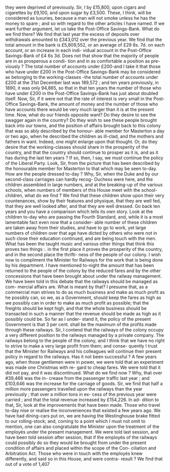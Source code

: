 they were deprived of previously. Sir, I by £15,800, upon cigars and cigarettes by £9,100, and upon sugar by £3,500. These, I think, will be considered as luxuries, because a man will not smoke unless he has the money to spare ; and so with regard to the other articles I have named. If we want further argument, let us take the Post-Office Savings-Bank. What do we find there? We find that last year the excess of deposits over withdrawals amounted to £343,012 over the previous year. We find that the total amount in the bank is £5,809,552, or an average of £29 8s. 7d. on each account, or an increase in each indi- vidual account in the Post-Office Savings-Bank of £4 6s 3d. Does not that show that the majority of people are in as prosperous a condi- tion and in as comfortable a position as pre- viously ? The total number of accounts under £200-and I take it that those who have under £200 in the Post-Office Savings-Bank may be considered as belonging to the working-classes -the total number of accounts under £200 at the 31st December last was 189,572 ; and ten years previously, in 1890, it was only 94,865, so that in that ten years the number of those who have under £200 in the Post-Office Savings-Bank has just about doubled itself. Now, Sir, if it were not that the rate of interest is very small in the Post-Office Savings-Bank, the amount of money and the number of those who have accounts there would be very much larger than it is at the present time. Now, what do our friends opposite want? Do they desire to see the swagger again in the country? Do they wish to see these people brought back into our towns, and the position of affairs brought back to this colony that was so ably described by the honour- able member for Masterton a day or two ago, when he described the children as ill-clad, and the mothers and fathers in want. Indeed, one might enlarge upon that thought. Or, do they desire that the working-classes should share in the prosperity of the country, and that the country should continue to prosper as it is, and as it has during the last ten years ? If so, then, I say, we must continue the policy of the Liberal Party. Look, Sir, from the picture that has been described by the honourable member for Masterton to that which may be seen to-day. How are the people dressed to-day ? Why, Sir, when the Duke and by our second-class carriages can hardly recog- Duchess were here, and the children assembled in large numbers, and at the breaking-up of the various schools, when numbers of members of this House meet with the school-children, what do we find ? We find that these children show upon their very countenances, show by their features and physique, that they are well fed, that they are well looked after, and that they are well dressed. Go back ten years and you have a comparison which tells its own story. Look at the children to-day who are passing the Fourth Standard, and, while it is a most lamentable fact even now that a consider- able number of these children are taken away from their studies, and have to go to work, yet large numbers of children over that age have dicted by others who were not in such close their education continued, and are being touch with the men. What has been the taught music and various other things that think this proves two things :. in the first place it proves the prosperity of the country, and in the second place the thrifti- ness of the people of our colony. I wish now to compliment the Minister for Railways for the work that is being done by his department. I have mentioned to-night the amount that has been returned to the people of the colony by the reduced fares and by the other concessions that have been brought about under the railway management. We have been told in this debate that the railways should be managed as com- mercial affairs are. What is meant by that? I presume that, as a commercial man strives to do as much business and make as much profit as he possibly can, so we, as a Government, should keep the fares as high as we possibly can in order to make as much profit as possible; that the freights should be kept high, and that the whole business should be transacted in such a manner that the revenue should be made as high as it possibly could be. So far as I under- stand it, the policy of the present Government is that 3 per cent. shall be the maximum of the profits made through these railways. Sir, I contend that the railways of the colony occupy a very different position to the railways managed by a private company. The railways belong to the people of the colony, and I think that we have no right to strive to make a very large profit from them; and conse- quently I trust that the Minister for Railways and his colleagues will continue their present policy in regard to the railways. Has it not been successful ? A few years ago, when those gentlemen were in power, we were told that an experiment was made one Christmas with re- gard to cheap fares. We were told that it did not pay, and it was discontinued. What do we find now ? Why, that over #39,468 was the in- crease from the passenger traffic last year ; and £103,646 was the increase for the carriage of goods. Sir, we find that half a million more passengers travelled upon the railways than the year previously ; that over a million tons in ex- cess of the previous year were carried ; and that the total revenue increased by £154,226. In ad- dition to that, Sir, look at the improvements that have been made. Those who travel to-day nise or realise the inconveniences that existed a few years ago. We have had dining-cars put on, we are having the Westinghouse brake fitted to our rolling-stock; and, coming to a point which I must not omit to mention, one can also congratulate the Minister upon the treatment of the employés under the present management. We were told last session, and have been told session after session, that if the employés of the railways could possibly do so they would be brought from under the present condition of affairs and placed within the scope of the Con- ciliation and Arbitration Act. Those who were in touch with the employés knew differently, and said so in this House, and were contra- result ? We find that out of a vote of 1,407 
